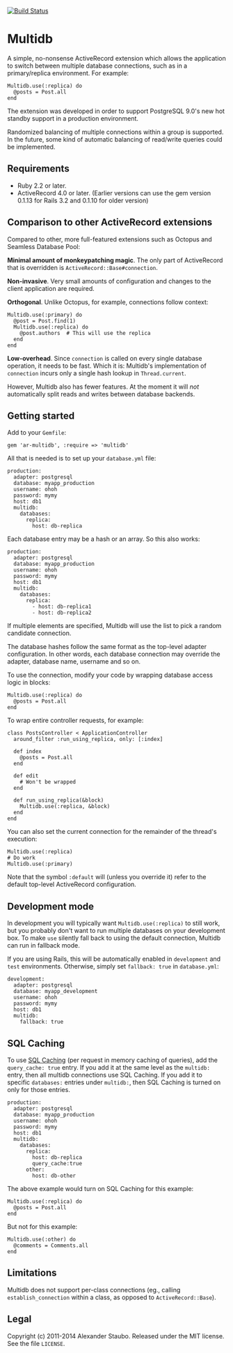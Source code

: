 [![Build Status](https://travis-ci.org/atombender/multidb.png?branch=master)](https://travis-ci.org/atombender/multidb)

# Multidb

A simple, no-nonsense ActiveRecord extension which allows the application to switch between multiple database connections, such as in a primary/replica environment. For example:

    Multidb.use(:replica) do
      @posts = Post.all
    end

The extension was developed in order to support PostgreSQL 9.0's new hot standby support in a production environment.

Randomized balancing of multiple connections within a group is supported. In the future, some kind of automatic balancing of read/write queries could be implemented.

## Requirements

* Ruby 2.2 or later.
* ActiveRecord 4.0 or later. (Earlier versions can use the gem version 0.1.13 for Rails 3.2 and 0.1.10 for older version)

## Comparison to other ActiveRecord extensions

Compared to other, more full-featured extensions such as Octopus and Seamless Database Pool:

**Minimal amount of monkeypatching magic**. The only part of ActiveRecord that is overridden is `ActiveRecord::Base#connection`.

**Non-invasive**. Very small amounts of configuration and changes to the client application are required.

**Orthogonal**. Unlike Octopus, for example, connections follow context:

    Multidb.use(:primary) do
      @post = Post.find(1)
      Multidb.use(:replica) do
        @post.authors  # This will use the replica
      end
    end

**Low-overhead**. Since `connection` is called on every single database operation, it needs to be fast. Which it is: Multidb's implementation of
`connection` incurs only a single hash lookup in `Thread.current`.

However, Multidb also has fewer features. At the moment it will _not_ automatically split reads and writes between database backends.

## Getting started

Add to your `Gemfile`:

    gem 'ar-multidb', :require => 'multidb'

All that is needed is to set up your `database.yml` file:

    production:
      adapter: postgresql
      database: myapp_production
      username: ohoh
      password: mymy
      host: db1
      multidb:
        databases:
          replica:
            host: db-replica

Each database entry may be a hash or an array. So this also works:

    production:
      adapter: postgresql
      database: myapp_production
      username: ohoh
      password: mymy
      host: db1
      multidb:
        databases:
          replica:
            - host: db-replica1
            - host: db-replica2

If multiple elements are specified, Multidb will use the list to pick a random candidate connection.

The database hashes follow the same format as the top-level adapter configuration. In other words, each database connection may override the adapter, database name, username and so on.

To use the connection, modify your code by wrapping database access logic in blocks:

    Multidb.use(:replica) do
      @posts = Post.all
    end

To wrap entire controller requests, for example:

    class PostsController < ApplicationController
      around_filter :run_using_replica, only: [:index]

      def index
        @posts = Post.all
      end

      def edit
        # Won't be wrapped
      end

      def run_using_replica(&block)
        Multidb.use(:replica, &block)
      end
    end

You can also set the current connection for the remainder of the thread's execution:

    Multidb.use(:replica)
    # Do work
    Multidb.use(:primary)

Note that the symbol `:default` will (unless you override it) refer to the default top-level ActiveRecord configuration.

## Development mode

In development you will typically want `Multidb.use(:replica)` to still work, but you probably don't want to run multiple databases on your development box. To make `use` silently fall back to using the default connection, Multidb can run in fallback mode.

If you are using Rails, this will be automatically enabled in `development` and `test` environments. Otherwise, simply set `fallback: true` in `database.yml`:

    development:
      adapter: postgresql
      database: myapp_development
      username: ohoh
      password: mymy
      host: db1
      multidb:
        fallback: true

## SQL Caching

To use [SQL Caching](https://guides.rubyonrails.org/caching_with_rails.html#sql-caching) (per request in memory caching of queries), add the `query_cache: true` entry. If you add it at the same level as the `multidb:` entry, then all multidb connections use SQL Caching. If you add it to specific `databases:` entries under `multidb:`, then SQL Caching is turned on only for those entries.

    production:
      adapter: postgresql
      database: myapp_production
      username: ohoh
      password: mymy
      host: db1
      multidb:
        databases:
          replica:
            host: db-replica
            query_cache:true
          other:
            host: db-other

The above example would turn on SQL Caching for this example:

    Multidb.use(:replica) do
      @posts = Post.all
    end

But not for this example:

    Multidb.use(:other) do
      @comments = Comments.all
    end

## Limitations

Multidb does not support per-class connections (eg., calling `establish_connection` within a class, as opposed to `ActiveRecord::Base`).

## Legal

Copyright (c) 2011-2014 Alexander Staubo. Released under the MIT license. See the file `LICENSE`.
